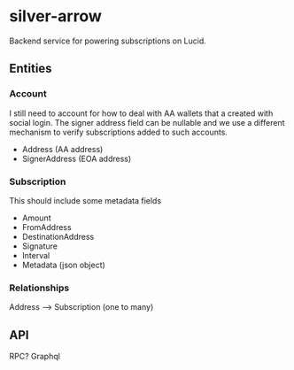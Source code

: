 # silver-arrow

Backend service for powering subscriptions on Lucid.

## Entities

### Account

I still need to account for how to deal with AA wallets that a created with social login.
The signer address field can be nullable and we use a different mechanism to verify subscriptions added to such accounts.

* Address (AA address)
* SignerAddress (EOA address)

### Subscription

This should include some metadata fields

* Amount
* FromAddress
* DestinationAddress
* Signature
* Interval
* Metadata (json object)

### Relationships

Address --> Subscription (one to many)

## API

RPC?
Graphql